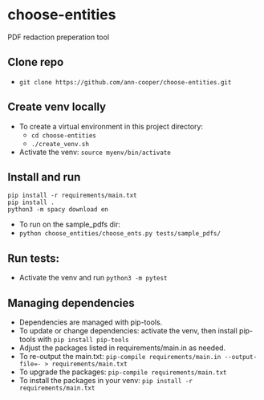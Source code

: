 # choose-entities
PDF redaction preperation tool

## Clone repo
- `git clone https://github.com/ann-cooper/choose-entities.git`

## Create venv locally
- To create a virtual environment in this project directory:
    - `cd choose-entities`
    - `./create_venv.sh`
- Activate the venv: `source myenv/bin/activate`

## Install and run
```
pip install -r requirements/main.txt
pip install .
python3 -m spacy download en
```
- To run on the sample_pdfs dir:
- `python choose_entities/choose_ents.py tests/sample_pdfs/`

## Run tests:
- Activate the venv and run `python3 -m pytest`

## Managing dependencies
- Dependencies are managed with pip-tools.
- To update or change dependencies: activate the venv, then install pip-tools with `pip install pip-tools`
- Adjust the packages listed in requirements/main.in as needed.
- To re-output the main.txt: `pip-compile requirements/main.in --output-file=- > requirements/main.txt`
- To upgrade the packages: `pip-compile requirements/main.txt`
- To install the packages in your venv: `pip install -r requirements/main.txt`
